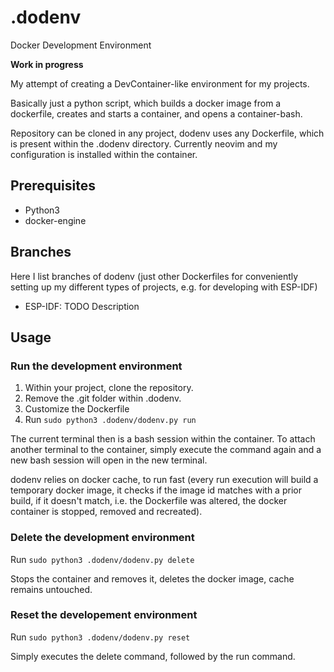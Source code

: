 # .dodenv
Docker Development Environment

**Work in progress**

My attempt of creating a DevContainer-like environment for my projects.

Basically just a python script, which builds a docker image from a dockerfile, 
creates and starts a container, and opens a container-bash.

Repository can be cloned in any project, dodenv uses any Dockerfile, which is 
present within the .dodenv directory. Currently neovim and my configuration is 
installed within the container.


## Prerequisites
- Python3
- docker-engine


## Branches
Here I list branches of dodenv (just other Dockerfiles for conveniently setting up my 
different types of projects, e.g. for developing with ESP-IDF)
- ESP-IDF: TODO Description

## Usage
### Run the development environment
1. Within your project, clone the repository.
2. Remove the .git folder within .dodenv.
3. Customize the Dockerfile
4. Run ```sudo python3 .dodenv/dodenv.py run```

The current terminal then is a bash session within the container. To attach another 
terminal to the container, simply execute the command again and a new bash session 
will open in the new terminal. 

dodenv relies on docker cache, to run fast (every run execution will build a 
temporary docker image, it checks if the image id matches with a prior build, if it 
doesn't match, i.e. the Dockerfile was altered, the docker container is stopped, 
removed and recreated).

### Delete the development environment
Run ```sudo python3 .dodenv/dodenv.py delete```

Stops the container and removes it, deletes the docker image, cache remains untouched.

### Reset the developement environment
Run ```sudo python3 .dodenv/dodenv.py reset```

Simply executes the delete command, followed by the run command.
